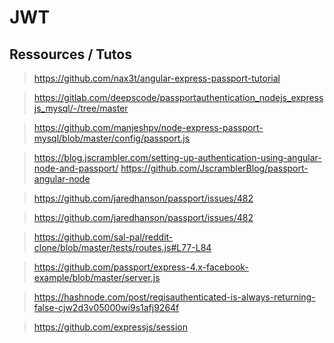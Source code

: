 # JWT
## Ressources / Tutos
> https://github.com/nax3t/angular-express-passport-tutorial

> https://gitlab.com/deepscode/passportauthentication_nodejs_expressjs_mysql/-/tree/master

> https://github.com/manjeshpv/node-express-passport-mysql/blob/master/config/passport.js

> https://blog.jscrambler.com/setting-up-authentication-using-angular-node-and-passport/
> https://github.com/JscramblerBlog/passport-angular-node

>https://github.com/jaredhanson/passport/issues/482

> https://github.com/jaredhanson/passport/issues/482

> https://github.com/sal-pal/reddit-clone/blob/master/tests/routes.js#L77-L84

> https://github.com/passport/express-4.x-facebook-example/blob/master/server.js

> https://hashnode.com/post/reqisauthenticated-is-always-returning-false-cjw2d3v05000wi9s1afj9264f

> https://github.com/expressjs/session
